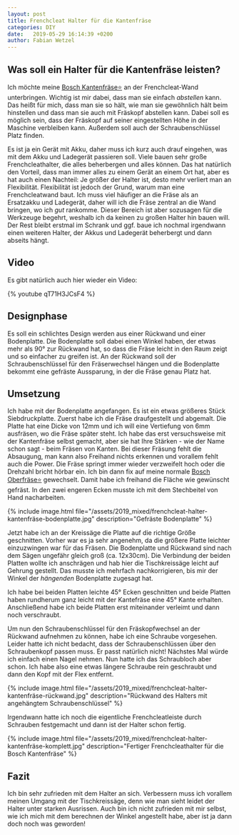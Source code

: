 ```yaml
---
layout: post
title: Frenchcleat Halter für die Kantenfräse
categories: DIY
date:   2019-05-29 16:14:39 +0200
author: Fabian Wetzel
---
```

## Was soll ein Halter für die Kantenfräse leisten?

Ich möchte meine [Bosch Kantenfräse⭐](https://amzn.to/2WtmP4k) an der Frenchcleat-Wand unterbringen. Wichtig ist mir dabei, dass man sie einfach *abstellen* kann. Das heißt für mich, dass man sie so hält, wie man sie gewöhnlich hält beim hinstellen und dass man sie auch mit Fräskopf abstellen kann. Dabei soll es möglich sein, dass der Fräskopf auf seiner eingestellten Höhe in der Maschine verbleiben kann. Außerdem soll auch der Schraubenschlüssel Platz finden.

Es ist ja ein Gerät mit Akku, daher muss ich kurz auch drauf eingehen, was mit dem Akku und Ladegerät passieren soll. Viele bauen sehr große Frenchcleathalter, die alles beherbergen und alles können. Das hat natürlich den Vorteil, dass man immer alles zu einem Gerät an einem Ort hat, aber es hat auch einen Nachteil: Je größer der Halter ist, desto mehr verliert man an Flexibilität. Flexibilität ist jedoch der Grund, warum man eine Frenchcleatwand baut. Ich muss viel häufiger an die Fräse als an Ersatzakku und Ladegerät, daher will ich die Fräse zentral an die Wand bringen, wo ich *gut* rankomme. Dieser Bereich ist aber sozusagen für die Werkzeuge begehrt, weshalb ich da keinen zu großen Halter hin bauen will. Der Rest bleibt erstmal im Schrank und ggf. baue ich nochmal irgendwann einen weiteren Halter, der Akkus und Ladegerät beherbergt und dann abseits hängt.

## Video

Es gibt natürlich auch hier wieder ein Video:

{% youtube qT71H3JCsF4 %}

## Designphase

Es soll ein schlichtes Design werden aus einer Rückwand und einer Bodenplatte. Die Bodenplatte soll dabei einen Winkel haben, der etwas mehr als 90° zur Rückwand hat, so dass die Fräse leicht in den Raum zeigt und so einfacher zu greifen ist. An der Rückwand soll der Schraubenschlüssel für den Fräserwechsel hängen und die Bodenplatte bekommt eine gefräste Aussparung, in der die Fräse genau Platz hat.

## Umsetzung

Ich habe mit der Bodenplatte angefangen. Es ist ein etwas größeres Stück Siebdruckplatte. Zuerst habe ich die Fräse draufgestellt und abgemalt. Die Platte hat eine Dicke von 12mm und ich will eine Vertiefung von 6mm ausfräsen, wo die Fräse später steht. Ich habe das erst versuchsweise mit der Kantenfräse selbst gemacht, aber sie hat Ihre Stärken - wie der Name schon sagt - beim Fräsen von Kanten. Bei dieser Fräsung fehlt die Absaugung, man kann also Freihand nichts erkennen und vorallem fehlt auch die Power. Die Fräse springt immer wieder verzweifelt hoch oder die Drehzahl bricht hörbar ein. Ich bin dann fix auf meine normale [Bosch Oberfräse⭐](https://amzn.to/2Wq0rJ8) gewechselt. Damit habe ich freihand die Fläche wie gewünscht gefräst. In den zwei engeren Ecken musste ich mit dem Stechbeitel von Hand nacharbeiten.

{% include image.html file="/assets/2019_mixed/frenchcleat-halter-kantenfräse-bodenplatte.jpg" description="Gefräste Bodenplatte" %}

Jetzt habe ich an der Kreissäge die Platte auf die richtige Größe geschnitten. Vorher war es ja sehr angenehm, da die größere Platte leichter einzuzwingen war für das Fräsen. Die Bodenplatte und Rückwand sind nach dem Sägen ungefähr gleich groß (ca. 12x30cm). Die Verbindung der beiden Platten wollte ich anschrägen und hab hier die Tischkreissäge leicht auf Gehrung gestellt. Das musste ich mehrfach nachkorrigieren, bis mir der Winkel der *hängenden* Bodenplatte zugesagt hat.

Ich habe bei beiden Platten leichte 45° Ecken geschnitten und beide Platten haben rundherum ganz leicht mit der Kantefräse eine 45° Kante erhalten. Anschließend habe ich beide Platten erst miteinander verleimt und dann noch verschraubt.

Um nun den Schraubenschlüssel für den Fräskopfwechsel an der Rückwand aufnehmen zu können, habe ich eine Schraube vorgesehen. Leider hatte ich nicht bedacht, dass der Schraubenschlüssen über den Schraubenkopf passen muss. Er passt natürlich nicht! Nächstes Mal würde ich einfach einen Nagel nehmen. Nun hatte ich das Schraubloch aber schon. Ich habe also eine etwas längere Schraube rein geschraubt und dann den Kopf mit der Flex entfernt.

{% include image.html file="/assets/2019_mixed/frenchcleat-halter-kantenfräse-rückwand.jpg" description="Rückwand des Halters mit angehängtem Schraubenschlüssel" %}

Irgendwann hatte ich noch die eigentliche Frenchcleatleiste durch Schrauben festgemacht und dann ist der Halter schon fertig.

{% include image.html file="/assets/2019_mixed/frenchcleat-halter-kantenfräse-komplett.jpg" description="Fertiger Frenchcleathalter für die Bosch Kantenfräse" %}

## Fazit

Ich bin sehr zufrieden mit dem Halter an sich. Verbessern muss ich vorallem meinen Umgang mit der Tischkreissäge, denn wie man sieht leidet der Halter unter starken Ausrissen. Auch bin ich nicht zufrieden mit mir selbst, wie ich mich mit dem berechnen der Winkel angestellt habe, aber ist ja dann doch noch was geworden!
